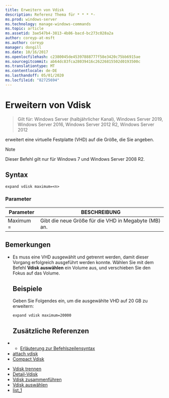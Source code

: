 ```yaml
---
title: Erweitern von Vdisk
description: Referenz Thema für * * * *-
ms.prod: windows-server
ms.technology: manage-windows-commands
ms.topic: article
ms.assetid: 3ae547b4-3813-4b86-bacd-bc273c028a2a
author: coreyp-at-msft
ms.author: coreyp
manager: dongill
ms.date: 10/16/2017
ms.openlocfilehash: c2380045de45397888777f58e3420c75bb6915ae
ms.sourcegitcommit: ab64dc83fca28039416c26226815502d0193500c
ms.translationtype: MT
ms.contentlocale: de-DE
ms.lasthandoff: 05/01/2020
ms.locfileid: "82725694"
---
```

# <a name="expand-vdisk"></a>Erweitern von Vdisk

> Gilt für: Windows Server (halbjährlicher Kanal), Windows Server 2019, Windows Server 2016, Windows Server 2012 R2, Windows Server 2012

erweitert eine virtuelle Festplatte (VHD) auf die Größe, die Sie angeben.
> [!NOTE]
> Dieser Befehl gilt nur für Windows 7 und Windows Server 2008 R2.
> ## <a name="syntax"></a>Syntax
> ```
> expand vdisk maximum=<n>
> ```
> ### <a name="parameters"></a>Parameter
> 
> |  Parameter  |                      BESCHREIBUNG                      |
> |-------------|-------------------------------------------------------|
> | Maximum =<n> | Gibt die neue Größe für die VHD in Megabyte (MB) an. |
> 
> ## <a name="remarks"></a>Bemerkungen
> - Es muss eine VHD ausgewählt und getrennt werden, damit dieser Vorgang erfolgreich ausgeführt werden konnte. Wählen Sie mit dem Befehl **Vdisk auswählen** ein Volume aus, und verschieben Sie den Fokus auf das Volume.
>   ## <a name="examples"></a>Beispiele
>   Geben Sie Folgendes ein, um die ausgewählte VHD auf 20 GB zu erweitern:
>   ```
>   expand vdisk maximum=20000
>   ```
>   ## <a name="additional-references"></a>Zusätzliche Referenzen
> - - [Erläuterung zur Befehlszeilensyntax](command-line-syntax-key.md)
> - [attach vdisk](attach-vdisk.md)
> - [Compact Vdisk](compact-vdisk.md)

-   [Vdisk trennen](detach-vdisk.md)
-   [Detail-Vdisk](detail-vdisk.md)
-   [Vdisk zusammenführen](merge-vdisk.md)
-   [Vdisk auswählen](select-vdisk.md)
-   [list_1](list_1.md)
